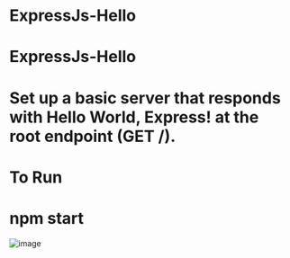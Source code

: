 ﻿# ExpressJs-Hello
# ExpressJs-Hello
# Set up a basic server that responds with Hello World, Express! at the root endpoint (GET /).

# To Run
# npm start

![image](https://github.com/user-attachments/assets/5a6abb55-cd0a-4f74-83d4-4196c6b3352b)

